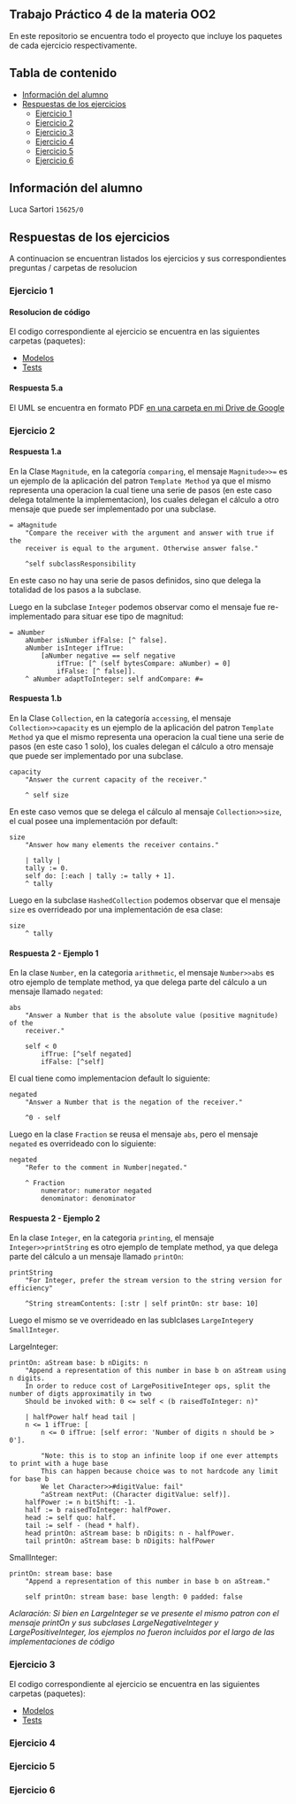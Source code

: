 ## Trabajo Práctico 4 de la materia OO2
En este repositorio se encuentra todo el proyecto que incluye los paquetes de cada ejercicio respectivamente.

## Tabla de contenido
- [Información del alumno](#informacion-del-alumno)
- [Respuestas de los ejercicios](#respuestas-de-los-ejercicios)
    * [Ejercicio 1](#ejercicio-1)
    * [Ejercicio 2](#ejercicio-2)
    * [Ejercicio 3](#ejercicio-3)
    * [Ejercicio 4](#ejercicio-4)
    * [Ejercicio 5](#ejercicio-5)
    * [Ejercicio 6](#ejercicio-6)
  
  

## Información del alumno
Luca Sartori `15625/0`

## Respuestas de los ejercicios
A continuacion se encuentran listados los ejercicios y sus correspondientes preguntas / carpetas de resolucion

### Ejercicio 1
#### Resolucion de código
El codigo correspondiente al ejercicio se encuentra en las siguientes carpetas (paquetes):

- [Modelos](/Biblioteca)
- [Tests](/Biblioteca-Tests)
#### Respuesta 5.a
El UML se encuentra en formato PDF [en una carpeta en mi Drive de Google](https://drive.google.com/file/d/1mcrS3qjIvlBk6UGt-kYVS7a1yrJa9AhC/view?usp=sharing)

### Ejercicio 2
#### Respuesta 1.a
En la Clase `Magnitude`, en la categoría `comparing`, el mensaje `Magnitude>>=` es un ejemplo de la aplicación del patron `Template Method` ya que el mismo representa una operacion la cual tiene una serie de pasos (en este caso delega totalmente la implementacion), los cuales delegan el cálculo a otro mensaje que puede ser implementado por una subclase.
```
= aMagnitude 
	"Compare the receiver with the argument and answer with true if the 
	receiver is equal to the argument. Otherwise answer false."

	^self subclassResponsibility
```
En este caso no hay una serie de pasos definidos, sino que delega la totalidad de los pasos a la subclase.

Luego en la subclase `Integer` podemos observar como el mensaje fue re-implementado para situar ese tipo de magnitud:
```
= aNumber
	aNumber isNumber ifFalse: [^ false].
	aNumber isInteger ifTrue:
		[aNumber negative == self negative
			ifTrue: [^ (self bytesCompare: aNumber) = 0]
			ifFalse: [^ false]].
	^ aNumber adaptToInteger: self andCompare: #=
```
#### Respuesta 1.b
En la Clase `Collection`, en la categoría `accessing`, el mensaje `Collection>>capacity` es un ejemplo de la aplicación del patron `Template Method` ya que el mismo representa una operacion la cual tiene una serie de pasos (en este caso 1 solo), los cuales delegan el cálculo a otro mensaje que puede ser implementado por una subclase.
```
capacity
	"Answer the current capacity of the receiver."

	^ self size
```
En este caso vemos que se delega el cálculo al mensaje `Collection>>size`, el cual posee una implementación por default:
```
size
	"Answer how many elements the receiver contains."

	| tally |
	tally := 0.
	self do: [:each | tally := tally + 1].
	^ tally
```
Luego en la subclase `HashedCollection` podemos observar que el mensaje `size` es overrideado por una implementación de esa clase:
```
size
	^ tally
```
#### Respuesta 2 - Ejemplo 1
En la clase `Number`, en la categoria `arithmetic`, el mensaje `Number>>abs` es otro ejemplo de template method, ya que delega parte del cálculo a un mensaje llamado `negated`:
```
abs
	"Answer a Number that is the absolute value (positive magnitude) of the 
	receiver."

	self < 0
		ifTrue: [^self negated]
		ifFalse: [^self]
```
El cual tiene como implementacion default lo siguiente:
```
negated
	"Answer a Number that is the negation of the receiver."

	^0 - self
```
Luego en la clase `Fraction` se reusa el mensaje `abs`, pero el mensaje `negated` es overrideado con lo siguiente: 
```
negated 
	"Refer to the comment in Number|negated."

	^ Fraction
		numerator: numerator negated
		denominator: denominator
```
#### Respuesta 2 - Ejemplo 2
En la clase `Integer`, en la categoria `printing`, el mensaje `Integer>>printString` es otro ejemplo de template method, ya que delega parte del cálculo a un mensaje llamado `printOn`:
```
printString
	"For Integer, prefer the stream version to the string version for efficiency"
	
	^String streamContents: [:str | self printOn: str base: 10]
```
Luego el mismo se ve overrideado en las sublclases `LargeInteger`y `SmallInteger`.

LargeInteger:
```
printOn: aStream base: b nDigits: n
	"Append a representation of this number in base b on aStream using n digits.
	In order to reduce cost of LargePositiveInteger ops, split the number of digts approximatily in two
	Should be invoked with: 0 <= self < (b raisedToInteger: n)"
	
	| halfPower half head tail |
	n <= 1 ifTrue: [
		n <= 0 ifTrue: [self error: 'Number of digits n should be > 0'].
		
		"Note: this is to stop an infinite loop if one ever attempts to print with a huge base
		This can happen because choice was to not hardcode any limit for base b
		We let Character>>#digitValue: fail"
		^aStream nextPut: (Character digitValue: self)].
	halfPower := n bitShift: -1.
	half := b raisedToInteger: halfPower.
	head := self quo: half.
	tail := self - (head * half).
	head printOn: aStream base: b nDigits: n - halfPower.
	tail printOn: aStream base: b nDigits: halfPower
```
SmallInteger:
```
printOn: stream base: base 
	"Append a representation of this number in base b on aStream."

	self printOn: stream base: base length: 0 padded: false
```
*Aclaración: Si bien en LargeInteger se ve presente el mismo patron con el mensaje printOn y sus subclases LargeNegativeInteger y LargePositiveInteger, los ejemplos no fueron incluidos por el largo de las implementaciones de código*

### Ejercicio 3
El codigo correspondiente al ejercicio se encuentra en las siguientes carpetas (paquetes):

- [Modelos](/Topografia)
- [Tests](/Topografia-Tests)
### Ejercicio 4

### Ejercicio 5

### Ejercicio 6

